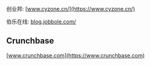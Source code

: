 
创业邦: [www.cyzone.cn/](https://www.cyzone.cn/)

伯乐在线: [blog.jobbole.com/](http://blog.jobbole.com/)

## Crunchbase
[www.crunchbase.com](https://www.crunchbase.com)